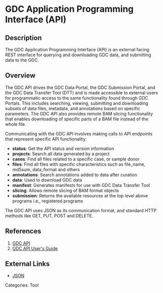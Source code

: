 # GDC Application Programming Interface (API) #
## Description ##
The GDC Application Programming Interface (API) is an external facing REST interface for querying and downloading GDC data, and submitting data to the GDC.
## Overview ##
The GDC API drives the GDC Data Portal, the GDC Submission Portal, and the GDC Data Transfer Tool (DTT) and is made accessible to external users for programmatic access to the same functionality found through GDC Portals. This includes searching, viewing, submitting and downloading subsets of data files, metadata, and annotations based on specific parameters. The GDC API also provides remote BAM slicing functionality that enables downloading of specific parts of a BAM file instead of the whole file.

Communicating with the GDC API involves making calls to API endpoints that represent specific API functionality:

* __status__: Get the API status and version information
* __projects__: Search all data generated by a project
* __cases__: Find all files related to a specific case, or sample donor
* __files__: Find all files with specific characteristics such as file_name, md5sum, data_format and others
* __annotations__: Search annotations added to data after curation
* __data__: Used to download GDC data
* __manifest__: Generates manifests for use with GDC Data Transfer Tool
* __slicing__: Allows remote slicing of BAM format objects
* __submission__: Returns the available resources at the top level above programs i.e., registered programs

The GDC API uses JSON as its communication format, and standard HTTP methods like GET, PUT, POST and DELETE.

## References ##
1. [GDC API](https://gdc.cancer.gov/developers/gdc-application-programming-interface-api)
2. [GDC API User's Guide](/API/Users_Guide/Getting_Started/)

## External Links ##
* [JSON](http://www.json.org/)

Categories: Tool
